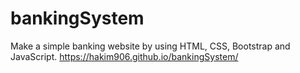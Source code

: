 # bankingSystem
Make a simple banking website by using HTML, CSS, Bootstrap and JavaScript.
https://hakim906.github.io/bankingSystem/
